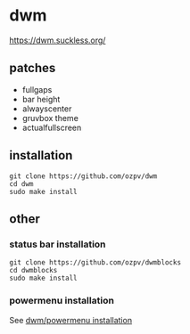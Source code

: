 # dwm
https://dwm.suckless.org/

## patches
- fullgaps
- bar height
- alwayscenter
- gruvbox theme
- actualfullscreen

## installation
```
git clone https://github.com/ozpv/dwm
cd dwm
sudo make install
```
## other

### status bar installation
```
git clone https://github.com/ozpv/dwmblocks
cd dwmblocks
sudo make install
```

### powermenu installation
See [dwm/powermenu installation](https://github.com/ozpv/dotfiles#dwmpowermenu-installation)
